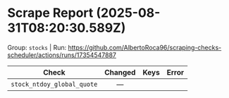# Scrape Report (2025-08-31T08:20:30.589Z)

Group: `stocks`  |  Run: https://github.com/AlbertoRoca96/scraping-checks-scheduler/actions/runs/17354547887

| Check | Changed | Keys | Error |
|---|:---:|:--|:--|
| `stock_ntdoy_global_quote` | — |  |  |
